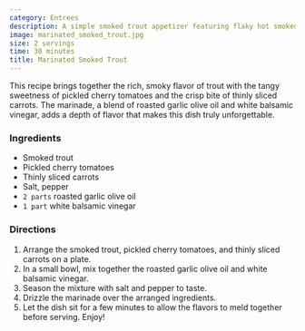 ```yaml
---
category: Entrees
description: A simple smoked trout appetizer featuring flaky hot smoked trout paired with quick-pickled cherry tomatoes and matchstick carrots. It's all brought together by a tangy vinaigrette of garlic olive oil and white balsamic vinegar that allows the flavors to shine.
image: marinated_smoked_trout.jpg
size: 2 servings
time: 30 minutes
title: Marinated Smoked Trout
---
```

This recipe brings together the rich, smoky flavor of trout with the tangy sweetness of pickled cherry tomatoes and the crisp bite of thinly sliced carrots. The marinade, a blend of roasted garlic olive oil and white balsamic vinegar, adds a depth of flavor that makes this dish truly unforgettable.

### Ingredients

* Smoked trout
* Pickled cherry tomatoes
* Thinly sliced carrots
* Salt, pepper
* `2 parts` roasted garlic olive oil
* `1 part` white balsamic vinegar

### Directions

1. Arrange the smoked trout, pickled cherry tomatoes, and thinly sliced carrots on a plate.
2. In a small bowl, mix together the roasted garlic olive oil and white balsamic vinegar.
3. Season the mixture with salt and pepper to taste.
4. Drizzle the marinade over the arranged ingredients.
5. Let the dish sit for a few minutes to allow the flavors to meld together before serving. Enjoy!